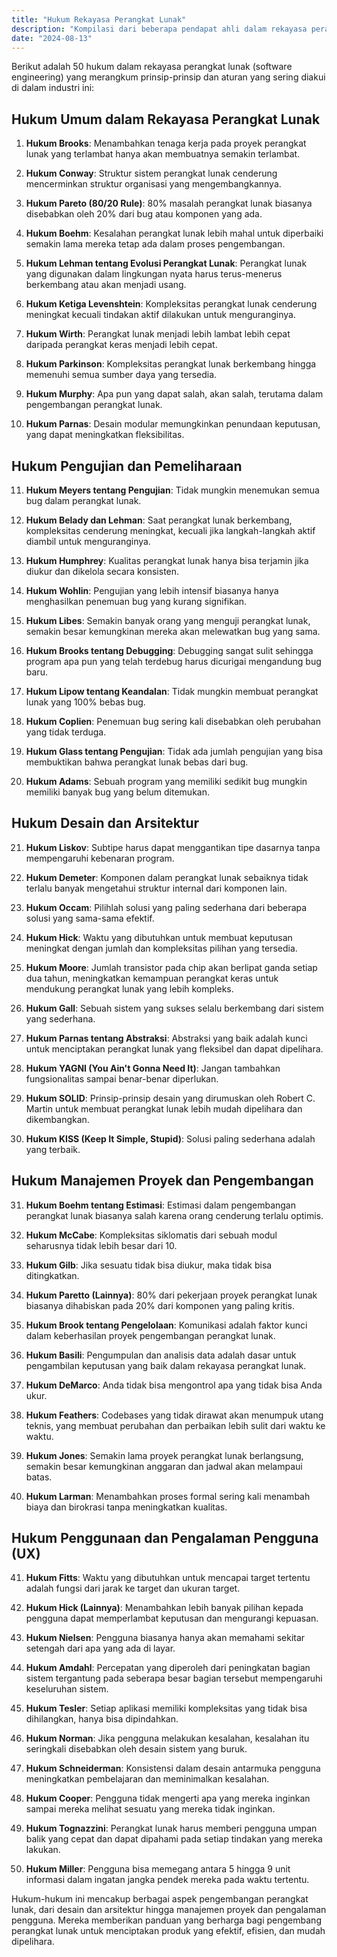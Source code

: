 ```yaml
---
title: "Hukum Rekayasa Perangkat Lunak"
description: "Kompilasi dari beberapa pendapat ahli dalam rekayasa perangkat lunak."
date: "2024-08-13"
---
```


Berikut adalah 50 hukum dalam rekayasa perangkat lunak (software engineering) yang merangkum prinsip-prinsip dan aturan yang sering diakui di dalam industri ini:

## Hukum Umum dalam Rekayasa Perangkat Lunak

1. **Hukum Brooks**: Menambahkan tenaga kerja pada proyek perangkat lunak yang terlambat hanya akan membuatnya semakin terlambat.
   
2. **Hukum Conway**: Struktur sistem perangkat lunak cenderung mencerminkan struktur organisasi yang mengembangkannya.

3. **Hukum Pareto (80/20 Rule)**: 80% masalah perangkat lunak biasanya disebabkan oleh 20% dari bug atau komponen yang ada.

4. **Hukum Boehm**: Kesalahan perangkat lunak lebih mahal untuk diperbaiki semakin lama mereka tetap ada dalam proses pengembangan.

5. **Hukum Lehman tentang Evolusi Perangkat Lunak**: Perangkat lunak yang digunakan dalam lingkungan nyata harus terus-menerus berkembang atau akan menjadi usang.

6. **Hukum Ketiga Levenshtein**: Kompleksitas perangkat lunak cenderung meningkat kecuali tindakan aktif dilakukan untuk menguranginya.

7. **Hukum Wirth**: Perangkat lunak menjadi lebih lambat lebih cepat daripada perangkat keras menjadi lebih cepat.

8. **Hukum Parkinson**: Kompleksitas perangkat lunak berkembang hingga memenuhi semua sumber daya yang tersedia.

9. **Hukum Murphy**: Apa pun yang dapat salah, akan salah, terutama dalam pengembangan perangkat lunak.

10. **Hukum Parnas**: Desain modular memungkinkan penundaan keputusan, yang dapat meningkatkan fleksibilitas.

## Hukum Pengujian dan Pemeliharaan

11. **Hukum Meyers tentang Pengujian**: Tidak mungkin menemukan semua bug dalam perangkat lunak.

12. **Hukum Belady dan Lehman**: Saat perangkat lunak berkembang, kompleksitas cenderung meningkat, kecuali jika langkah-langkah aktif diambil untuk menguranginya.

13. **Hukum Humphrey**: Kualitas perangkat lunak hanya bisa terjamin jika diukur dan dikelola secara konsisten.

14. **Hukum Wohlin**: Pengujian yang lebih intensif biasanya hanya menghasilkan penemuan bug yang kurang signifikan.

15. **Hukum Libes**: Semakin banyak orang yang menguji perangkat lunak, semakin besar kemungkinan mereka akan melewatkan bug yang sama.

16. **Hukum Brooks tentang Debugging**: Debugging sangat sulit sehingga program apa pun yang telah terdebug harus dicurigai mengandung bug baru.

17. **Hukum Lipow tentang Keandalan**: Tidak mungkin membuat perangkat lunak yang 100% bebas bug.

18. **Hukum Coplien**: Penemuan bug sering kali disebabkan oleh perubahan yang tidak terduga.

19. **Hukum Glass tentang Pengujian**: Tidak ada jumlah pengujian yang bisa membuktikan bahwa perangkat lunak bebas dari bug.

20. **Hukum Adams**: Sebuah program yang memiliki sedikit bug mungkin memiliki banyak bug yang belum ditemukan.

## Hukum Desain dan Arsitektur

21. **Hukum Liskov**: Subtipe harus dapat menggantikan tipe dasarnya tanpa mempengaruhi kebenaran program.

22. **Hukum Demeter**: Komponen dalam perangkat lunak sebaiknya tidak terlalu banyak mengetahui struktur internal dari komponen lain.

23. **Hukum Occam**: Pilihlah solusi yang paling sederhana dari beberapa solusi yang sama-sama efektif.

24. **Hukum Hick**: Waktu yang dibutuhkan untuk membuat keputusan meningkat dengan jumlah dan kompleksitas pilihan yang tersedia.

25. **Hukum Moore**: Jumlah transistor pada chip akan berlipat ganda setiap dua tahun, meningkatkan kemampuan perangkat keras untuk mendukung perangkat lunak yang lebih kompleks.

26. **Hukum Gall**: Sebuah sistem yang sukses selalu berkembang dari sistem yang sederhana.

27. **Hukum Parnas tentang Abstraksi**: Abstraksi yang baik adalah kunci untuk menciptakan perangkat lunak yang fleksibel dan dapat dipelihara.

28. **Hukum YAGNI (You Ain't Gonna Need It)**: Jangan tambahkan fungsionalitas sampai benar-benar diperlukan.

29. **Hukum SOLID**: Prinsip-prinsip desain yang dirumuskan oleh Robert C. Martin untuk membuat perangkat lunak lebih mudah dipelihara dan dikembangkan.

30. **Hukum KISS (Keep It Simple, Stupid)**: Solusi paling sederhana adalah yang terbaik.

## Hukum Manajemen Proyek dan Pengembangan

31. **Hukum Boehm tentang Estimasi**: Estimasi dalam pengembangan perangkat lunak biasanya salah karena orang cenderung terlalu optimis.

32. **Hukum McCabe**: Kompleksitas siklomatis dari sebuah modul seharusnya tidak lebih besar dari 10.

33. **Hukum Gilb**: Jika sesuatu tidak bisa diukur, maka tidak bisa ditingkatkan.

34. **Hukum Paretto (Lainnya)**: 80% dari pekerjaan proyek perangkat lunak biasanya dihabiskan pada 20% dari komponen yang paling kritis.

35. **Hukum Brook tentang Pengelolaan**: Komunikasi adalah faktor kunci dalam keberhasilan proyek pengembangan perangkat lunak.

36. **Hukum Basili**: Pengumpulan dan analisis data adalah dasar untuk pengambilan keputusan yang baik dalam rekayasa perangkat lunak.

37. **Hukum DeMarco**: Anda tidak bisa mengontrol apa yang tidak bisa Anda ukur.

38. **Hukum Feathers**: Codebases yang tidak dirawat akan menumpuk utang teknis, yang membuat perubahan dan perbaikan lebih sulit dari waktu ke waktu.

39. **Hukum Jones**: Semakin lama proyek perangkat lunak berlangsung, semakin besar kemungkinan anggaran dan jadwal akan melampaui batas.

40. **Hukum Larman**: Menambahkan proses formal sering kali menambah biaya dan birokrasi tanpa meningkatkan kualitas.

## Hukum Penggunaan dan Pengalaman Pengguna (UX)

41. **Hukum Fitts**: Waktu yang dibutuhkan untuk mencapai target tertentu adalah fungsi dari jarak ke target dan ukuran target.

42. **Hukum Hick (Lainnya)**: Menambahkan lebih banyak pilihan kepada pengguna dapat memperlambat keputusan dan mengurangi kepuasan.

43. **Hukum Nielsen**: Pengguna biasanya hanya akan memahami sekitar setengah dari apa yang ada di layar.

44. **Hukum Amdahl**: Percepatan yang diperoleh dari peningkatan bagian sistem tergantung pada seberapa besar bagian tersebut mempengaruhi keseluruhan sistem.

45. **Hukum Tesler**: Setiap aplikasi memiliki kompleksitas yang tidak bisa dihilangkan, hanya bisa dipindahkan.

46. **Hukum Norman**: Jika pengguna melakukan kesalahan, kesalahan itu seringkali disebabkan oleh desain sistem yang buruk.

47. **Hukum Schneiderman**: Konsistensi dalam desain antarmuka pengguna meningkatkan pembelajaran dan meminimalkan kesalahan.

48. **Hukum Cooper**: Pengguna tidak mengerti apa yang mereka inginkan sampai mereka melihat sesuatu yang mereka tidak inginkan.

49. **Hukum Tognazzini**: Perangkat lunak harus memberi pengguna umpan balik yang cepat dan dapat dipahami pada setiap tindakan yang mereka lakukan.

50. **Hukum Miller**: Pengguna bisa memegang antara 5 hingga 9 unit informasi dalam ingatan jangka pendek mereka pada waktu tertentu.

Hukum-hukum ini mencakup berbagai aspek pengembangan perangkat lunak, dari desain dan arsitektur hingga manajemen proyek dan pengalaman pengguna. Mereka memberikan panduan yang berharga bagi pengembang perangkat lunak untuk menciptakan produk yang efektif, efisien, dan mudah dipelihara.
